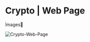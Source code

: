 # Crypto | Web Page

İmages🔋

![Crypto-Web-Page](https://user-images.githubusercontent.com/101345380/166119326-908260c0-b8cc-49e3-ae1a-7b0e068f32ad.png)
